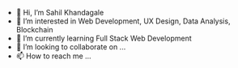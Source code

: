 - 👋 Hi, I’m Sahil Khandagale
- 👀 I’m interested in Web Development, UX Design, Data Analysis, Blockchain
- 🌱 I’m currently learning Full Stack Web Development
- 💞️ I’m looking to collaborate on ...
- 📫 How to reach me ...

<!---
Zeph0nix/Zeph0nix is a ✨ special ✨ repository because its `README.md` (this file) appears on your GitHub profile.
You can click the Preview link to take a look at your changes.
--->

